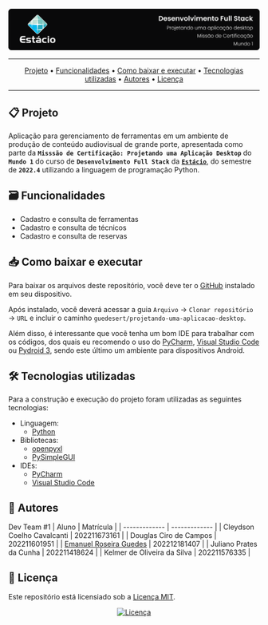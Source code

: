 ![Capa do projeto com logo da Estácio](./.github/capa.svg)

<div align="center">

---

[Projeto](#-projeto) • [Funcionalidades](#-funcionalidades) • [Como baixar e executar](#-como-baixar-e-executar) • [Tecnologias utilizadas](#-tecnologias-utilizadas) • [Autores](#-autores) • [Licença](#-licença)

---

</div>

## 📋 Projeto
Aplicação para gerenciamento de ferramentas em um ambiente de produção de conteúdo audiovisual de grande porte, apresentada como parte da **`Misssão de Certificação: Projetando uma Aplicação Desktop`** do **`Mundo 1`** do curso de **`Desenvolvimento Full Stack`** da [**`Estácio`**](https://estacio.br/formulario?cod_agente=14369444&u=177546), do semestre de **`2022.4`** utilizando a linguagem de programação Python.

## 🗃 Funcionalidades
- Cadastro e consulta de ferramentas
- Cadastro e consulta de técnicos
- Cadastro e consulta de reservas

## 📥 Como baixar e executar
Para baixar os arquivos deste repositório, você deve ter o [GitHub](https://github.com/) instalado em seu dispositivo.

Após instalado, você deverá acessar a guia `Arquivo` → `Clonar repositório` → `URL` e incluir o caminho `guedesert/projetando-uma-aplicacao-desktop`.

Além disso, é interessante que você tenha um bom IDE para trabalhar com os códigos, dos quais eu recomendo o uso do [PyCharm](https://www.jetbrains.com/pt-br/pycharm), [Visual Studio Code](https://code.visualstudio.com/) ou [Pydroid 3](https://play.google.com/store/apps/details?id=ru.iiec.pydroid3), sendo este último um ambiente para dispositivos Android.

## 🛠 Tecnologias utilizadas
Para a construção e execução do projeto foram utilizadas as seguintes tecnologias:
- Linguagem:
  - [Python](https://www.python.org/)
- Bibliotecas:
  - [openpyxl](https://pypi.org/project/openpyxl/)
  - [PySimpleGUI](https://www.pysimplegui.org/en/latest/)
- IDEs:
  - [PyCharm](https://www.jetbrains.com/pt-br/pycharm/)
  - [Visual Studio Code](https://code.visualstudio.com/)

## 👥 Autores
Dev Team #1
| Aluno | Matrícula |
| ------------- | ------------- |
| Cleydson Coelho Cavalcanti | 202211673161 |
| Douglas Ciro de Campos | 202211601951 |
| [Emanuel Roseira Guedes](https://github.com/guedesert) | 202212181407 |
| Juliano Prates da Cunha | 202211418624 |
| Kelmer de Oliveira da Silva | 202211576335 |

## 📃 Licença
Este repositório está licensiado sob a [Licença MIT](./LICENSE).

<div align=center>

[![Licença](https://img.shields.io/github/license/guedesert/projetando-uma-aplicacao-desktop?style=for-the-badge&color=blue&label=licença)](./LICENSE)

</div>